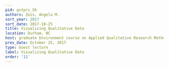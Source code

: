 ```yaml
---
pid: gstprs_56
authors: Zoss, Angela M.
sort_year: 2017
sort_date: 2017-10-25
title: Visualizing Qualitative Data
location: Durham, NC
host: graduate Environment course on Applied Qualitative Research Methods
pres_date: October 25, 2017
type: Guest lecture
label: Visualizing Qualitative Data
order: '11'
---
```

